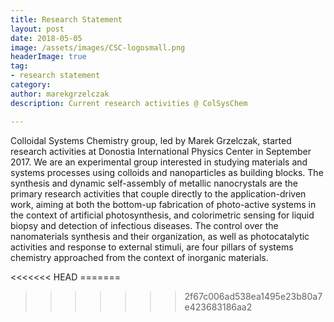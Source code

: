 ```yaml
---
title: Research Statement
layout: post
date: 2018-05-05
image: /assets/images/CSC-logosmall.png
headerImage: true
tag:
- research statement
category:
author: marekgrzelczak
description: Current research activities @ ColSysChem

---
```

<!--![Profile Image]({{ site.url }}/{{ site.picture }})-->

<p>Colloidal Systems Chemistry group, led by Marek Grzelczak, started research activities at Donostia International Physics Center in September 2017. We are an experimental group interested in studying materials and systems processes using colloids and nanoparticles as building blocks. The synthesis and dynamic self-assembly of metallic nanocrystals are the primary research activities that couple directly to the application-driven work, aiming at both the bottom-up fabrication of photo-active systems in the context of artificial photosynthesis, and colorimetric sensing for liquid biopsy and detection of infectious diseases. The control over the nanomaterials synthesis and their organization, as well as photocatalytic activities and response to external stimuli, are four pillars of systems chemistry approached from the context of inorganic materials.</p>
<<<<<<< HEAD
=======

>>>>>>> 2f67c006ad538ea1495e23b80a7e423683186aa2
